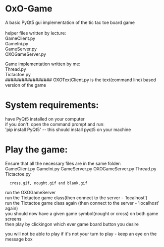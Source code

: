 # OxO-Game
A basic PyQt5 gui implementation of the tic tac toe board game <br/> <br/>
helper files written by lecture: <br/>
  GameClient.py <br/>
  GameIni.py <br/>
  GameServer.py <br/>
  OXOGameServer.py <br/>

Game implementation written by me: <br/>
  Thread.py <br/>
  Tictactoe.py <br/>
  #################
  OXOTextClient.py is the text(command line) based version of the game <br/>
  


# System requirements:
  have PyQt5 installed on your computer <br/>
  if you don't: open the command prompt and run:<br/>
                'pip install PyQt5' -- this should install pyqt5 on your machine<br/>
                
# Play the game:
  Ensure that all the necessary files are in the same folder: <br/>
      GameClient.py
      GameIni.py
      GameServer.py
      OXOGameServer.py
      Thread.py
      Tictactoe.py
      
      cross.gif, nought.gif and blank.gif
      
  run the OXOGameServer<br/>
  run the Tictactoe game class(then connect to the server - 'localhost')<br/>
  run the Tictactoe game class again (then connect to the server - 'localhost' again)<br/>
  you should now have a given game symbol(nought or cross) on both game screens<br/>
  then play by clickingon which ever game board button you desire<br/>
  
  you will not be able to play if it's not your turn to play - keep an eye on the message box
  
